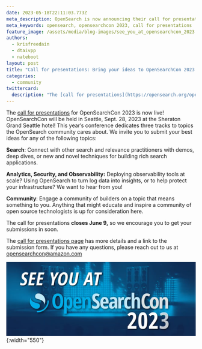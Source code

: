 ```yaml
---
date: 2023-05-18T22:11:03.773Z
meta_description: OpenSearch is now announcing their call for presentations for OpenSearchCon 2023.
meta_keywords: opensearch, opensearchcon 2023, call for presentations
feature_image: /assets/media/blog-images/see_you_at_opensearchcon_2023.png
authors:
  - krisfreedain
  - dtaivpp
  - nateboot
layout: post
title: "Call for presentations: Bring your ideas to OpenSearchCon 2023!"
categories:
  - community
twittercard:
  description: "The [call for presentations](https://opensearch.org/opensearchcon2023-cfp.html) for OpenSearchCon 2023 is now live! OpenSearchCon will be held in Seattle, Sept. 28, 2023 at the Sheraton Grand Seattle hotel! This year’s conference dedicates three tracks to topics the OpenSearch community cares about."
---
```

The [call for presentations](https://opensearch.org/opensearchcon2023-cfp.html) for OpenSearchCon 2023 is now live! OpenSearchCon will be held in Seattle, Sept. 28, 2023 at the Sheraton Grand Seattle hotel! This year’s conference dedicates three tracks to topics the OpenSearch community cares about. We invite you to submit your best ideas for any of the following topics:

**Search**: Connect with other search and relevance practitioners with demos, deep dives, or new and novel techniques for building rich search applications. 

**Analytics, Security, and Observability:** Deploying observability tools at scale? Using OpenSearch to turn log data into insights, or to help protect your infrastructure? We want to hear from you!

**Community**: Engage a community of builders on a topic that means something to you. Anything that might educate and inspire a community of open source technologists is up for consideration here.

The call for presentations **closes June 9,** so we encourage you to get your submissions in soon.

The [call for presentations page](https://opensearch.org/opensearchcon2023-cfp.html) has more details and a link to the submission form. If you have any questions, please reach out to us at [opensearchcon@amazon.com](mailto:opensearchcon@amazon.com)


![see you at opensearchcon 2023](/assets/media/blog-images/2023-05-18-call-for-presentations/see_you_at_opensearchcon_2023.png "opensearchcon 2023"){:width="550"}
